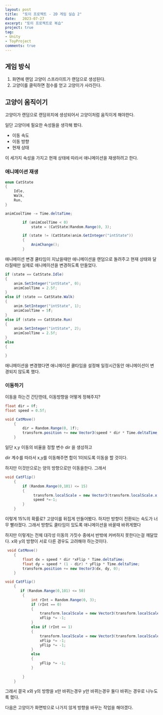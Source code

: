 ```yaml
---
layout: post
title:  "토이 프로젝트 - 2D 게임 실습 2"
date:   2023-07-27
excerpt: "토이 프로젝트로 복습"
project: true
tag:
- Unity
- ToyProject
comments: true
---
```



## 게임 방식

1. 화면에 랜덤 고양이 스프라이트가 랜덤으로 생성된다.
2. 고양이를 클릭하면 점수를 얻고 고양이가 사라진다.

## 고양이 움직이기

고양이가 랜덤으로 랜덤위치에 생성되어서 고양이처럼 움직이게 해야한다.

일단 고양이에 필요한 속성들을 생각해 봤다.

- 이동 속도
- 이동 방향
- 현재 상태

이 세가지 속성을 가지고 현재 상태에 따라서 애니메이션을 재생하려고 한다.


### 애니메이션 재생
```cs
enum CatState
{
    Idle,
    Walk,
    Run,
}

animCoolTime -= Time.deltaTime; 

        if (animCoolTime < 0)
            state = (CatState)Random.Range(0, 3);

        if (state != (CatState)anim.GetInteger("intState"))
        {
            AnimChange();
        }
```

애니메이션 변경 쿨타임이 지났을때만 애니메이션을 랜덤으로 돌려주고 현재 상태와 달라질때만 실제로 애니메이션을 변경하도록 만들었다.

```cs
if (state == CatState.Idle)
{
    anim.SetInteger("intState", 0);
    animCoolTime = 2.5f;
}
else if (state == CatState.Walk)
{
    anim.SetInteger("intState", 1);
    animCoolTime = 5f;
}
else if (state == CatState.Run)
{
    anim.SetInteger("intState", 2);
    animCoolTime = 2.5f;
}
else
{

}
```

애니메이션을 변경했다면 애니메이션 쿨타임을 설정해 일정시간동안 애니메이션이 변경되지 않도록 했다.

### 이동하기

이동을 하는건 간단한데, 이동방향을 어떻게 정해주지?

```cs
float dir = 0f;
float speed = 0.5f;

void CatMove()
    {
        dir = Random.Range(0, 1f);
        transform.position += new Vector3(speed * dir * Time.deltaTime, speed * (1 - dir) * Time.deltaTime, 0);
    }
```

일단 x,y 이동의 비율을 정할 변수 dir 을 생성하고

dir 계수를 따라서 x,y를 이동해주면 합이 1이되도록 이동을 할 것이다.

하지만 이것만으로는 양의 방향으로만 이동을한다. 그래서

```cs
void CatFlip()
    {
        if (Random.Range(0,101) <= 15)
        {
             transform.localScale = new Vector3(transform.localScale.x * -1, 1, 0);
             speed *=-1;
        }
    }  
```

이렇게 15%의 확률로? 고양이를 뒤집게 만들어봤다. 하지만 방향이 전환되는 속도가 너무 빨라졌다.
그래서 방향도 쿨타임이 있도록 애니메이션을 바꿀때 바뀌게했다

하지만 이렇게는 전체 대각성 이동의 가짓수 중에서 반밖에 커버하지 못한다는걸 깨달았다.
x와 y의 방향이 서로 다른 경우도 고려해야 하는것이다.

```cs
 void CatMove()
    {
        float dx = speed * dir *xFlip * Time.deltaTime;
        float dy = speed * (1 - dir) * yFlip * Time.deltaTime;
        transform.position += new Vector3(dx, dy, 0);
    }

void CatFlip()
    {
       if (Random.Range(0,101) <= 50)
        {
            int rInt = Random.Range(0, 3);
            if (rInt == 0)
            {
                transform.localScale = new Vector3(transform.localScale.x * -1, 1, 0);
                xFlip *= -1;
            }
            else if (rInt == 1)
            {
                transform.localScale = new Vector3(transform.localScale.x * -1, 1, 0);
                xFlip *= -1;
                yFlip *= -1;
            }
            else
            {
                yFlip *= -1;
            }
            
        }
    }
```

그래서 결국 x와 y의 방향을  x만 바뀌는경우 y만 바뀌는경우 둘다 바뀌는 경우로 나누도록 했다.

다음은 고양이가 화면밖으로 나가지 않게 방향을 바꾸는 작업을 해야겠다.